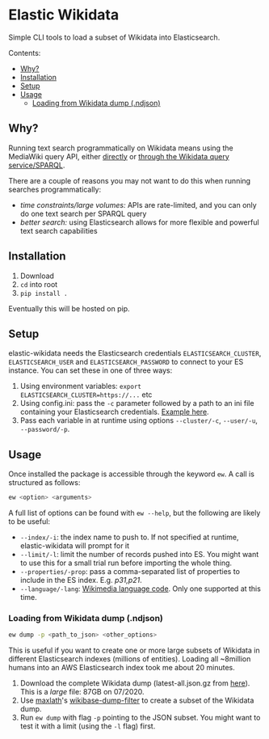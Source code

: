 # Elastic Wikidata

Simple CLI tools to load a subset of Wikidata into Elasticsearch.

Contents:
- [Why?](#why)
- [Installation](#installation)
- [Setup](#setup)
- [Usage](#usage)
  - [Loading from Wikidata dump (.ndjson)](#loading-from-wikidata-dump-ndjson)

## Why?

Running text search programmatically on Wikidata means using the MediaWiki query API, either [directly](https://en.wikipedia.org/w/api.php?action=query&list=search&srsearch=John_Snow&srlimit=10&srprop=size&formatversion=2) or [through the Wikidata query service/SPARQL](https://query.wikidata.org/#SELECT%20%2a%20WHERE%20%7B%0A%20%20SERVICE%20wikibase%3Amwapi%20%7B%0A%20%20%20%20%20%20bd%3AserviceParam%20wikibase%3Aendpoint%20%22en.wikipedia.org%22%3B%0A%20%20%20%20%20%20%20%20%20%20%20%20%20%20%20%20%20%20%20%20%20%20wikibase%3Aapi%20%22Search%22%3B%0A%20%20%20%20%20%20%20%20%20%20%20%20%20%20%20%20%20%20%20%20%20%20mwapi%3Asrsearch%20%22John%20Snow%22.%0A%20%20%20%20%20%20%3Ftitle%20wikibase%3AapiOutput%20mwapi%3Atitle.%0A%20%20%7D%0A%20%20%20hint%3APrior%20hint%3ArunLast%20%22true%22.%0A%20%20%20SERVICE%20wikibase%3Alabel%20%7B%20bd%3AserviceParam%20wikibase%3Alanguage%20%22en%22.%20%7D%0A%7D%20LIMIT%2020).

There are a couple of reasons you may not want to do this when running searches programmatically:

* *time constraints/large volumes:* APIs are rate-limited, and you can only do one text search per SPARQL query
* *better search:* using Elasticsearch allows for more flexible and powerful text search capabilities

## Installation

1. Download
2. `cd` into root
3. `pip install .`

Eventually this will be hosted on pip.

## Setup

elastic-wikidata needs the Elasticsearch credentials `ELASTICSEARCH_CLUSTER`, `ELASTICSEARCH_USER` and `ELASTICSEARCH_PASSWORD` to connect to your ES instance. You can set these in one of three ways:

1. Using environment variables: `export ELASTICSEARCH_CLUSTER=https://...` etc
2. Using config.ini: pass the `-c` parameter followed by a path to an ini file containing your Elasticsearch credentials. [Example here](./config.sample.ini).
3. Pass each variable in at runtime using options `--cluster/-c`, `--user/-u`, `--password/-p`.

## Usage

Once installed the package is accessible through the keyword `ew`. A call is structured as follows:

``` bash
ew <option> <arguments>
```

A full list of options can be found with `ew --help`, but the following are likely to be useful:

* `--index/-i`: the index name to push to. If not specified at runtime, elastic-wikidata will prompt for it
* `--limit/-l`: limit the number of records pushed into ES. You might want to use this for a small trial run before importing the whole thing.
* `--properties/-prop`: pass a comma-separated list of properties to include in the ES index. E.g. *p31,p21*.
* `--language/-lang`: [Wikimedia language code](https://www.wikidata.org/wiki/Help:Wikimedia_language_codes/lists/all). Only one supported at this time.

### Loading from Wikidata dump (.ndjson)

``` bash
ew dump -p <path_to_json> <other_options>
```

This is useful if you want to create one or more large subsets of Wikidata in different Elasticsearch indexes (millions of entities). Loading all ~8million humans into an AWS Elasticsearch index took me about 20 minutes.

1. Download the complete Wikidata dump (latest-all.json.gz from [here](https://dumps.wikimedia.org/wikidatawiki/entities/)). This is a *large* file: 87GB on 07/2020.
2. Use [maxlath](https://github.com/maxlath)'s [wikibase-dump-filter](https://github.com/maxlath/wikibase-dump-filter/) to create a subset of the Wikidata dump.
3. Run `ew dump` with flag `-p` pointing to the JSON subset. You might want to test it with a limit (using the `-l` flag) first.
